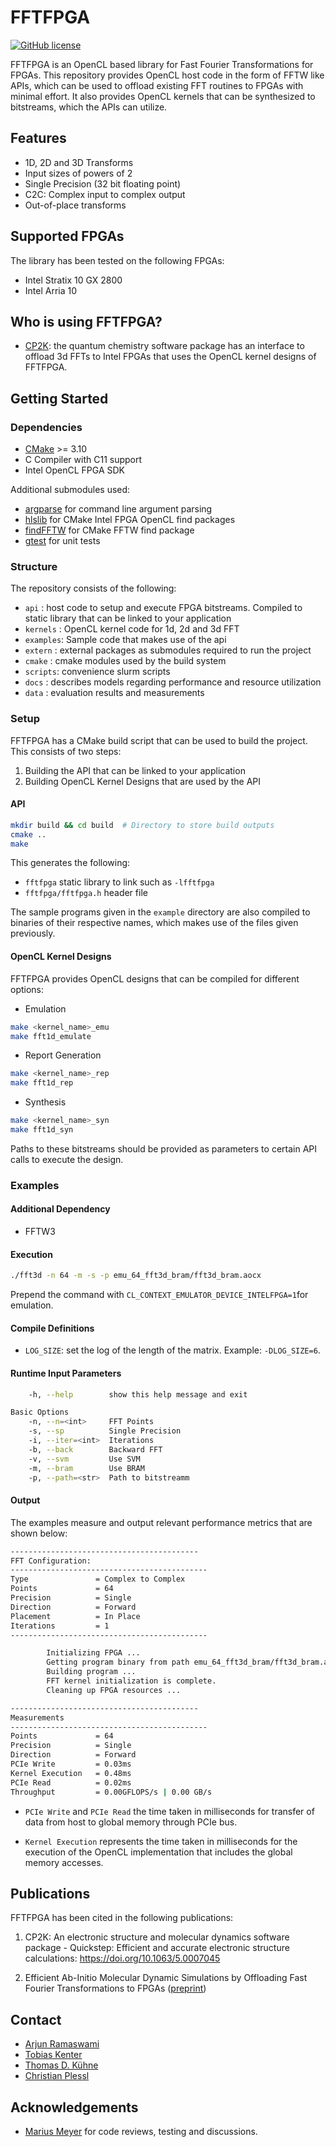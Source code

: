 # FFTFPGA

[![GitHub license](https://img.shields.io/github/license/pc2/fft3d-fpga)](https://github.com/pc2/fft3d-fpga/blob/master/LICENSE)

FFTFPGA is an OpenCL based library for Fast Fourier Transformations for FPGAs.
This repository provides OpenCL host code in the form of FFTW like APIs, which can be used to offload existing FFT routines to FPGAs with minimal effort. It also provides OpenCL kernels that can be synthesized to bitstreams, which the APIs can utilize.

## Features

- 1D, 2D and 3D Transforms
- Input sizes of powers of 2
- Single Precision (32 bit floating point)
- C2C: Complex input to complex output
- Out-of-place transforms

## Supported FPGAs

The library has been tested on the following FPGAs:

- Intel Stratix 10 GX 2800
- Intel Arria 10

## Who is using FFTFPGA?

- [CP2K](https://github.com/cp2k/cp2k):  the quantum chemistry software package has an interface to offload 3d FFTs to Intel FPGAs that uses the OpenCL kernel designs of FFTFPGA.

## Getting Started


### Dependencies

- [CMake](https://cmake.org/) >= 3.10
- C Compiler with C11 support
- Intel OpenCL FPGA SDK

Additional submodules used:

- [argparse](https://github.com/cofyc/argparse.git) for command line argument parsing
- [hlslib](https://github.com/definelicht/hlslib) for CMake Intel FPGA OpenCL find packages
- [findFFTW](https://github.com/egpbos/findFFTW.git) for CMake FFTW find package
- [gtest](https://github.com/google/googletest.git) for unit tests

### Structure

The repository consists of the following:

- `api`     : host code to setup and execute FPGA bitstreams. Compiled to static library that can be linked to your application
- `kernels` : OpenCL kernel code for 1d, 2d and 3d FFT
- `examples`: Sample code that makes use of the api
- `extern` : external packages as submodules required to run the project
- `cmake`  : cmake modules used by the build system
- `scripts`: convenience slurm scripts
- `docs`   : describes models regarding performance and resource utilization
- `data`   : evaluation results and measurements

### Setup

FFTFPGA has a CMake build script that can be used to build the project. This consists of two steps:

1. Building the API that can be linked to your application
2. Building OpenCL Kernel Designs that are used by the API

#### API

```bash
mkdir build && cd build  # Directory to store build outputs
cmake ..
make
```

This generates the following:

- `fftfpga` static library to link such as `-lfftfpga`
- `fftfpga/fftfpga.h` header file

The sample programs given in the `example` directory are also compiled to binaries of their respective names, which makes use of the files given previously.

#### OpenCL Kernel Designs

FFTFPGA provides OpenCL designs that can be compiled for different options:

- Emulation

```bash
make <kernel_name>_emu
make fft1d_emulate
```

- Report Generation

```bash
make <kernel_name>_rep
make fft1d_rep
```

- Synthesis

```bash
make <kernel_name>_syn
make fft1d_syn
```

Paths to these bitstreams should be provided as parameters to certain API calls to execute the design.

### Examples

#### Additional Dependency

- FFTW3

#### Execution

```bash
./fft3d -n 64 -m -s -p emu_64_fft3d_bram/fft3d_bram.aocx
```

Prepend the command with `CL_CONTEXT_EMULATOR_DEVICE_INTELFPGA=1`for emulation.

#### Compile Definitions

- `LOG_SIZE`: set the log of the length of the matrix. Example: `-DLOG_SIZE=6`.

#### Runtime Input Parameters

```bash
    -h, --help        show this help message and exit

Basic Options
    -n, --n=<int>     FFT Points
    -s, --sp          Single Precision
    -i, --iter=<int>  Iterations
    -b, --back        Backward FFT
    -v, --svm         Use SVM
    -m, --bram        Use BRAM
    -p, --path=<str>  Path to bitstreamm
```

#### Output

The examples measure and output relevant performance metrics that are shown below:

```bash
------------------------------------------
FFT Configuration:
--------------------------------------------
Type               = Complex to Complex
Points             = 64
Precision          = Single
Direction          = Forward
Placement          = In Place
Iterations         = 1
--------------------------------------------

        Initializing FPGA ...
        Getting program binary from path emu_64_fft3d_bram/fft3d_bram.aocx ...
        Building program ...
        FFT kernel initialization is complete.
        Cleaning up FPGA resources ...

------------------------------------------
Measurements
--------------------------------------------
Points             = 64
Precision          = Single
Direction          = Forward
PCIe Write         = 0.03ms
Kernel Execution   = 0.48ms
PCIe Read          = 0.02ms
Throughput         = 0.00GFLOPS/s | 0.00 GB/s
```

- `PCIe Write` and `PCIe Read` the time taken in milliseconds for transfer of data from host to global memory through PCIe bus.

- `Kernel Execution` represents the time taken in milliseconds for the execution of the OpenCL implementation that includes the global memory accesses.

## Publications

FFTFPGA has been cited in the following publications:

1. CP2K: An electronic structure and molecular dynamics software package - Quickstep: Efficient and accurate electronic structure calculations: https://doi.org/10.1063/5.0007045

2. Efficient Ab-Initio Molecular Dynamic Simulations by Offloading Fast Fourier Transformations to FPGAs ([preprint](https://arxiv.org/abs/2006.08435))

## Contact

- [Arjun Ramaswami](https://github.com/arjunramaswami)
- [Tobias Kenter](https://www.uni-paderborn.de/person/3145/)
- [Thomas D. Kühne](https://chemie.uni-paderborn.de/arbeitskreise/theoretische-chemie/kuehne/)
- [Christian Plessl](https://github.com/plessl)

## Acknowledgements

- [Marius Meyer](https://pc2.uni-paderborn.de/about-pc2/staff-board/staff/person/?tx_upbperson_personsite%5BpersonId%5D=40778&tx_upbperson_personsite%5Bcontroller%5D=Person&cHash=867dec7cae43afd76c85cd503d8da47b) for code reviews, testing and discussions.
